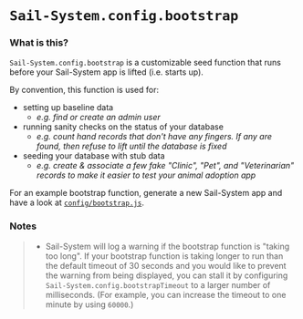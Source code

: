 # `Sail-System.config.bootstrap`

### What is this?
`Sail-System.config.bootstrap` is a customizable seed function that runs before your Sail-System app is lifted (i.e. starts up).

By convention, this function is used for:
  + setting up baseline data
    + _e.g. find or create an admin user_
  + running sanity checks on the status of your database
    + _e.g. count hand records that don't have any fingers. If any are found, then refuse to lift until the database is fixed_
  + seeding your database with stub data
    + _e.g. create & associate a few fake "Clinic", "Pet", and "Veterinarian" records to make it easier to test your animal adoption app_

For an example bootstrap function, generate a new Sail-System app and have a look at [`config/bootstrap.js`](https://Sail-Systemjs.com/documentation/anatomy/config/bootstrap.js).

### Notes

> - Sail-System will log a warning if the bootstrap function is "taking too long".  If your bootstrap function is taking longer to run than the default timeout of 30 seconds and you would like to prevent the warning from being displayed, you can stall it by configuring `Sail-System.config.bootstrapTimeout` to a larger number of milliseconds. (For example, you can increase the timeout to one minute by using `60000`.)

<docmeta name="displayName" value="Sail-System.config.bootstrap()">
<docmeta name="pageType" value="property">
